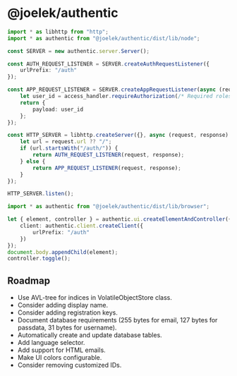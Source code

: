 # @joelek/authentic

```ts
import * as libhttp from "http";
import * as authentic from "@joelek/authentic/dist/lib/node";

const SERVER = new authentic.server.Server();

const AUTH_REQUEST_LISTENER = SERVER.createAuthRequestListener({
	urlPrefix: "/auth"
});

const APP_REQUEST_LISTENER = SERVER.createAppRequestListener(async (request, access_handler) => {
	let user_id = access_handler.requireAuthorization(/* Required roles... */);
	return {
		payload: user_id
	};
});

const HTTP_SERVER = libhttp.createServer({}, async (request, response) => {
	let url = request.url ?? "/";
	if (url.startsWith("/auth/")) {
		return AUTH_REQUEST_LISTENER(request, response);
	} else {
		return APP_REQUEST_LISTENER(request, response);
	}
});

HTTP_SERVER.listen();
```

```ts
import * as authentic from "@joelek/authentic/dist/lib/browser";

let { element, controller } = authentic.ui.createElementAndController({
	client: authentic.client.createClient({
		urlPrefix: "/auth"
	})
});
document.body.appendChild(element);
controller.toggle();
```

## Roadmap

* Use AVL-tree for indices in VolatileObjectStore class.
* Consider adding display name.
* Consider adding registration keys.
* Document database requirements (255 bytes for email, 127 bytes for passdata, 31 bytes for username).
* Automatically create and update database tables.
* Add language selector.
* Add support for HTML emails.
* Make UI colors configurable.
* Consider removing customized IDs.
